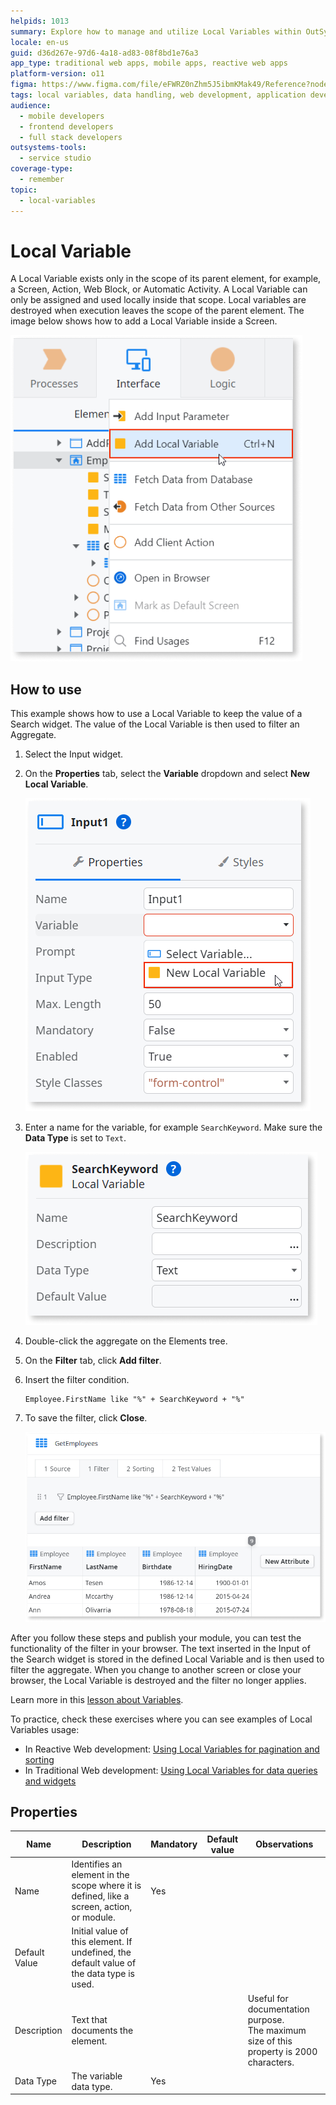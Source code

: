 ```yaml
---
helpids: 1013
summary: Explore how to manage and utilize Local Variables within OutSystems 11 (O11) for scoped data handling in web development.
locale: en-us
guid: d36d267e-97d6-4a18-ad83-08f8bd1e76a3
app_type: traditional web apps, mobile apps, reactive web apps
platform-version: o11
figma: https://www.figma.com/file/eFWRZ0nZhm5J5ibmKMak49/Reference?node-id=1351:1635
tags: local variables, data handling, web development, application development, data filtering
audience:
  - mobile developers
  - frontend developers
  - full stack developers
outsystems-tools:
  - service studio
coverage-type:
  - remember
topic:
  - local-variables
---
```


# Local Variable


A Local Variable exists only in the scope of its parent element, for example, a Screen, Action, Web Block, or Automatic Activity. A Local Variable can only be assigned and used locally inside that scope. Local variables are destroyed when execution leaves the scope of the parent element. The image below shows how to add a Local Variable inside a Screen.  

![Screenshot showing the process of adding a Local Variable inside a Screen in Service Studio](images/add-local-variable-inside-screen-ss.png "Adding a Local Variable in Service Studio")

## How to use

This example shows how to use a Local Variable to keep the value of a Search widget. The value of the Local Variable is then used to filter an Aggregate. 

1. Select the Input widget.

1. On the **Properties** tab, select the **Variable** dropdown and select **New Local Variable**.

    ![Screenshot of the Properties tab in Service Studio with the Variable dropdown expanded showing the New Local Variable option](images/local-variable-ss.png "New Local Variable Selection")

1. Enter a name for the variable, for example `SearchKeyword`. Make sure the **Data Type** is set to `Text`.

    ![Screenshot of a new Local Variable named SearchKeyword being created with the Data Type set to Text in Service Studio](images/variable-searchkeyword-ss.png "Defining a Local Variable as SearchKeyword")

1. Double-click the aggregate on the Elements tree.

1. On the **Filter** tab, click **Add filter**.

1. Insert the filter condition. 

    ```
    Employee.FirstName like "%" + SearchKeyword + "%"
    ```


1. To save the filter, click **Close**. 

    ![Screenshot of a filtered aggregate in Service Studio where the filter condition includes a Local Variable named SearchKeyword](images/filtered-aggregate-ss.png "Filtered Aggregate Using a Local Variable") 

After you follow these steps and publish your module, you can test the functionality of the filter in your browser. The text inserted in the Input of the Search widget is stored in the defined Local Variable and is then used to filter the aggregate. When you change to another screen or close your browser, the Local Variable is destroyed and the filter no longer applies.   

Learn more in this [lesson about Variables](https://learn.outsystems.com/training/journeys/web-developer-662/variables/o11/316).  

To practice, check these exercises where you can see examples of Local Variables usage:  

* In Reactive Web development: [Using Local Variables for pagination and sorting](https://learn.outsystems.com/training/journeys/web-developer-662/pagination-and-sorting-exercise/o11/559)  
* In Traditional Web development: [Using Local Variables for data queries and widgets](https://learn.outsystems.com/training/journeys/traditional-web-developer-655/data-queries-and-widgets-ii-exercise/o11/1126)  

## Properties

<table markdown="1">
<thead>
<tr>
<th>Name</th>
<th>Description</th>
<th>Mandatory</th>
<th>Default value</th>
<th>Observations</th>
</tr>
</thead>
<tbody>
<tr>
<td title="Name">Name</td>
<td>Identifies an element in the scope where it is defined, like a screen, action, or module.</td>
<td>Yes</td>
<td></td>
<td></td>
</tr>
<tr>
<td title="Default Value">Default Value</td>
<td>Initial value of this element. If undefined, the default value of the data type is used.</td>
<td></td>
<td></td>
<td></td>
</tr>
<tr>
<td title="Description">Description</td>
<td>Text that documents the element.</td>
<td></td>
<td></td>
<td>Useful for documentation purpose.<br/>The maximum size of this property is 2000 characters.</td>
</tr>
<tr>
<td title="Data Type">Data Type</td>
<td>The variable data type.</td>
<td>Yes</td>
<td></td>
<td></td>
</tr>
</tbody>
</table>
